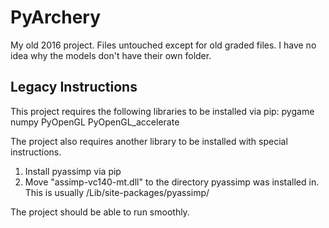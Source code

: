 # PyArchery

My old 2016 project.
Files untouched except for old graded files.
I have no idea why the models don't have their own folder.

## Legacy Instructions

This project requires the following libraries to be installed via pip:
pygame
numpy
PyOpenGL
PyOpenGL_accelerate

The project also requires another library to be installed with special instructions.

1. Install pyassimp via pip
2. Move "assimp-vc140-mt.dll" to the directory pyassimp was installed in. This is usually <PythonInstallation>/Lib/site-packages/pyassimp/

The project should be able to run smoothly.
